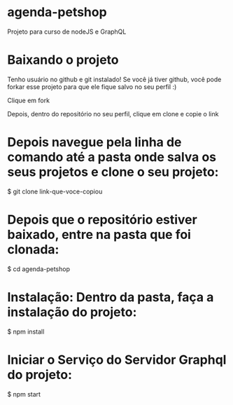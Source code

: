 # agenda-petshop
 Projeto para curso de nodeJS e GraphQL

# Baixando o projeto
Tenho usuário no github e git instalado!
Se você já tiver github, você pode forkar esse projeto para que ele fique salvo no seu perfil :)

Clique em fork

Depois, dentro do repositório no seu perfil, clique em clone e copie o link

# Depois navegue pela linha de comando até a pasta onde salva os seus projetos e clone o seu projeto:

  $ git clone link-que-voce-copiou
# Depois que o repositório estiver baixado, entre na pasta que foi clonada:

 $ cd agenda-petshop

# Instalação: Dentro da pasta, faça a instalação do projeto:
 $ npm install

# Iniciar o Serviço do Servidor Graphql do projeto:
 $ npm start
